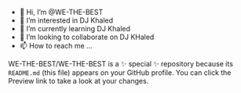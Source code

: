 - 👋 Hi, I’m @WE-THE-BEST
- 👀 I’m interested in DJ Khaled
- 🌱 I’m currently learning DJ Khaled
- 💞️ I’m looking to collaborate on DJ KHaled
- 📫 How to reach me ...


WE-THE-BEST/WE-THE-BEST is a ✨ special ✨ repository because its `README.md` (this file) appears on your GitHub profile.
You can click the Preview link to take a look at your changes.

